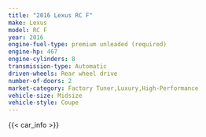 ```yaml
---
title: "2016 Lexus RC F"
make: Lexus
model: RC F
year: 2016
engine-fuel-type: premium unleaded (required)
engine-hp: 467
engine-cylinders: 8
transmission-type: Automatic
driven-wheels: Rear wheel drive
number-of-doors: 2
market-category: Factory Tuner,Luxury,High-Performance
vehicle-size: Midsize
vehicle-style: Coupe
---
```


{{< car_info >}}

